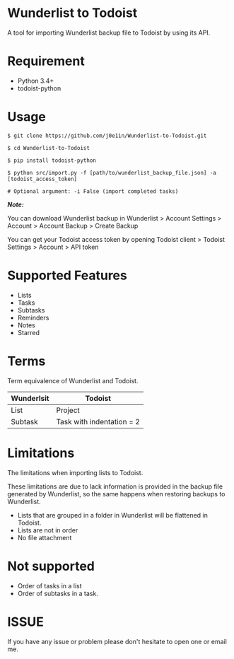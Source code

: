 # Wunderlist to Todoist

A tool for importing Wunderlist backup file to Todoist by using its API.

# Requirement

- Python 3.4+
- todoist-python

# Usage

```
$ git clone https://github.com/j0e1in/Wunderlist-to-Todoist.git

$ cd Wunderlist-to-Todoist

$ pip install todoist-python

$ python src/import.py -f [path/to/wunderlist_backup_file.json] -a [todoist_access_token]

# Optional argument: -i False (import completed tasks)
```

***Note:***

You can download Wunderlist backup in Wunderlist > Account Settings > Account > Account Backup > Create Backup

You can get your Todoist access token by opening Todoist client > Todoist Settings > Account > API token


# Supported Features

- Lists
- Tasks
- Subtasks
- Reminders
- Notes
- Starred

# Terms

Term equivalence of Wunderlist and Todoist.

| Wunderlsit | Todoist                   |
| ---------- | ------------------------- |
| List       | Project                   |
| Subtask    | Task with indentation = 2 |

# Limitations

The limitations when importing lists to Todoist.

These limitations are due to lack information is provided in the backup file generated by Wunderlist, so the same happens when restoring backups to Wunderlist.

- Lists that are grouped in a folder in Wunderlist will be flattened in Todoist.
- Lists are not in order
- No file attachment

# Not supported

- Order of tasks in a list
- Order of subtasks in a task.

# ISSUE

If you have any issue or problem please don't hesitate to open one or email me.